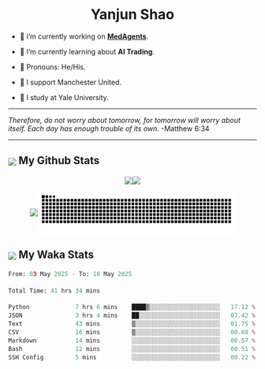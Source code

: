 

<h1 align="center">Yanjun Shao</h1>

- 🐒 I’m currently working on **[MedAgents](https://github.com/gersteinlab/MedAgents)**.

- 🦧 I’m currently learning about **AI Trading**.

- 🦍 Pronouns: He/His.

- 👹 I support Manchester United.

- 🐶 I study at Yale University.

---

<i> Therefore, do not worry about tomorrow, for tomorrow will worry about itself. Each day has enough trouble of its own. </i> -Matthew 6:34

---

<h2><img src="https://emojis.slackmojis.com/emojis/images/1579216111/7550/pikachu_wave.gif?1579216111" align="center" width="28" /> My Github Stats</h2>

<p align="center"><img align="center" src = "https://github-readme-stats.vercel.app/api?username=super-dainiu&show_icons=true&count_private=true&theme=tokyonight&hide=issues&line_height=30" width="400px"><img align="center" src = "https://github-readme-streak-stats.herokuapp.com/?user=super-dainiu&theme=tokyonight" width="400px"></p>

<p align="center"><img align="center" width="400px" src="https://github-readme-stats.vercel.app/api/top-langs/?username=super-dainiu&layout=compact&theme=tokyonight&hide=html,tex,jupyter%20notebook"><img align="center" width="400px" src="https://github.com/super-dainiu/super-dainiu/blob/output/github-contribution-grid-snake.svg"></p>

<h2><img src="https://emojis.slackmojis.com/emojis/images/1579216111/7550/pikachu_wave.gif?1579216111" align="center" width="28" /> My Waka Stats</h2>

<!--START_SECTION:waka-->

```python
From: 03 May 2025 - To: 10 May 2025

Total Time: 41 hrs 34 mins

Python             7 hrs 6 mins    ████▒░░░░░░░░░░░░░░░░░░░░   17.12 %
JSON               3 hrs 4 mins    ██░░░░░░░░░░░░░░░░░░░░░░░   07.42 %
Text               43 mins         ▒░░░░░░░░░░░░░░░░░░░░░░░░   01.75 %
CSV                16 mins         ▒░░░░░░░░░░░░░░░░░░░░░░░░   00.68 %
Markdown           14 mins         ░░░░░░░░░░░░░░░░░░░░░░░░░   00.57 %
Bash               12 mins         ░░░░░░░░░░░░░░░░░░░░░░░░░   00.51 %
SSH Config         5 mins          ░░░░░░░░░░░░░░░░░░░░░░░░░   00.22 %
```

<!--END_SECTION:waka-->
